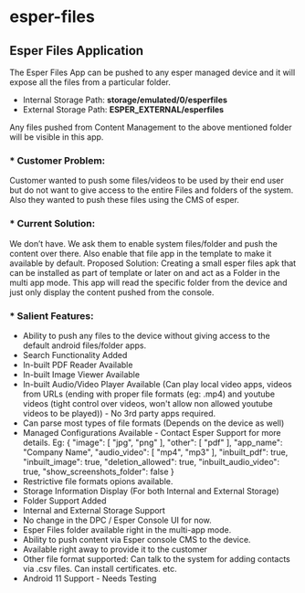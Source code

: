 # esper-files
## Esper Files Application

The Esper Files App can be pushed to any esper managed device and it will expose all the files from a particular folder.
 - Internal Storage Path: **storage/emulated/0/esperfiles**
 - External Storage Path: **ESPER_EXTERNAL/esperfiles**

Any files pushed from Content Management to the above mentioned folder will be visible in this app.

### * Customer Problem:
Customer wanted to push some files/videos to be used by their end user but do not want to give access to the entire Files and folders of the system.  Also they wanted to push these files using the CMS of esper.

### * Current Solution:
We don’t have. We ask them to enable system files/folder and push the content over there. Also enable that file app in the template to make it available by default.
Proposed Solution:
Creating a small esper files apk that can be installed as part of template or later on and act as a Folder in the multi app mode. This app will read the specific folder from the device and just only display the content pushed from the console.

### * Salient Features:
* Ability to push any files to the device without giving access to the default android files/folder apps.
* Search Functionality Added
* In-built PDF Reader Available
* In-built Image Viewer Available
* In-built Audio/Video Player Available (Can play local video apps, videos from URLs (ending with proper file formats (eg: .mp4) and youtube videos (tight control over videos, won't allow non allowed youtube videos to be played)) - No 3rd party apps required.
* Can parse most types of file formats (Depends on the device as well)
* Managed Configurations Available - Contact Esper Support for more details.
  Eg: {
  "image": [
    "jpg", "png"
  ],
  "other": [
    "pdf"
  ],
  "app_name": "Company Name",
  "audio_video": [
    "mp4", "mp3"
  ],
  "inbuilt_pdf": true,
  "inbuilt_image": true,
  "deletion_allowed": true,
  "inbuilt_audio_video": true,
  "show_screenshots_folder": false
}
* Restrictive file formats opions available.
* Storage Information Display (For both Internal and External Storage)
* Folder Support Added
* Internal and External Storage Support
* No change in the DPC / Esper Console UI for now.
* Esper Files folder available right in the multi-app mode.
* Ability to push content via Esper console CMS to the device.
* Available right away to provide it to the customer
* Other file format supported: Can talk to the system for adding contacts via .csv files. Can install certificates. etc.
* Android 11 Support - Needs Testing
